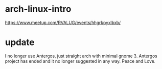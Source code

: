# arch-linux-intro
https://www.meetup.com/RVALUG/events/hhgrkpyxlbxb/

# update
I no longer use Antergos, just straight arch with minimal gnome 3. 
Antergos project has ended and it no longer suggested in any way.
Peace and Love. 
